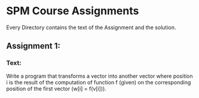 # SPM Course Assignments

Every Directory contains the text of the Assignment and the solution.

## Assignment 1:
### Text:
Write a program that transforms a vector<int> into another vector<int> where position i is the result of the computation of function f (given) on the corresponding position of the first vector (w[i] = f(v[i])). 
